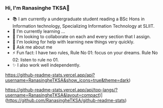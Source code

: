 ### Hi, I'm Ranasinghe TKSA👋

- 📚 I am currently a undergraduate student reading a BSc Hons in Information technology, Specializing Information Technology at SLIIT. 
- 🌱 I’m currently learning ...
- 👯 I'm looking to collaborate on each and every section that I assign.
- 🤔 I'm looking for help with learning new things very quickly.
- 💬 Ask me about me
- ⚡ Fun fact: I have two rules, 
                Rule No 01: focus on your dreams.
                Rule No 02: listen to rule no 01.
- ✨ I also work well independently. 

https://github-readme-stats.vercel.app/api?username=RanasingheTKSA&show_icons=true&theme=dark)

https://github-readme-stats.vercel.app/api/top-langs/?username=RanasingheTKSA&layout=compact)](https://github.com/RanasingheTKSA/github-readme-stats)

